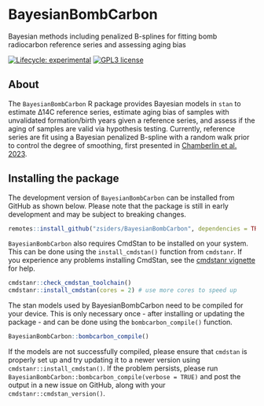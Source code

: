 
# BayesianBombCarbon
Bayesian methods including penalized B-splines for fitting bomb radiocarbon reference series and assessing aging bias

<!-- badges: start -->

[![Lifecycle:
experimental](https://img.shields.io/badge/lifecycle-experimental-orange.svg)](https://www.tidyverse.org/lifecycle/#experimental)
[![GPL3
license](https://img.shields.io/badge/License-GPL3-blue.svg)](https://github.com/zsiders/BayesianBombCarbon/blob/main/LICENSE)
<!-- badges: end -->

## About

The `BayesianBombCarbon` R package provides Bayesian models in `stan` to estimate ∆14C reference series, estimate aging bias of samples with unvalidated formation/birth years given a reference series, and assess if the aging of samples are valid via hypothesis testing. Currently, reference series are fit using a Bayesian penalized B-spline with a random walk prior to control the degree of smoothing, first presented in [Chamberlin et al. 2023](https://doi.org/10.1038/s41598-023-34680-0). 


## Installing the package

The development version of `BayesianBombCarbon` can be installed from GitHub as shown below. Please note that the package is still in early development and may be subject to breaking changes.

``` r
remotes::install_github("zsiders/BayesianBombCarbon", dependencies = TRUE)
```

`BayesianBombCarbon` also requires CmdStan to be installed on your system. This can be done using the `install_cmdstan()` function from `cmdstanr`. If you experience any problems installing CmdStan, see the [cmdstanr vignette](https://mc-stan.org/cmdstanr/articles/cmdstanr.html) for help.

``` r
cmdstanr::check_cmdstan_toolchain()
cmdstanr::install_cmdstan(cores = 2) # use more cores to speed up
```

The stan models used by BayesianBombCarbon need to be compiled for your device. This is only necessary once - after installing or updating the package - and can be done using the `bombcarbon_compile()` function.

``` r
BayesianBombCarbon::bombcarbon_compile()
```

If the models are not successfully compiled, please ensure that
`cmdstan` is properly set up and try updating it to a newer version
using `cmdstanr::install_cmdstan()`. If the problem persists, please run
`BayesianBombCarbon::bombcarbon_compile(verbose = TRUE)` and post the output in a new issue on GitHub, along with your `cmdstanr::cmdstan_version()`.


